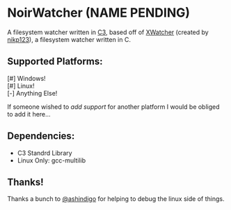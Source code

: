 # NoirWatcher (NAME PENDING)

A filesystem watcher written in [C3](https://c3-lang.org/), based off of [XWatcher](https://github.com/nikp123/x-watcher/tree/main) (created by [nikp123](https://github.com/nikp123)), a filesystem watcher written in C. 

## Supported Platforms:  
[#] Windows!  
[#] Linux!  
[-] Anything Else!  

If someone wished to *add support* for another platform I would be obliged to add it here... 

## Dependencies:  
- C3 Standrd Library  
- Linux Only: gcc-multilib  

## Thanks!

Thanks a bunch to [@ashindigo](https://github.com/ashindigo) for helping to debug the linux side of things.
